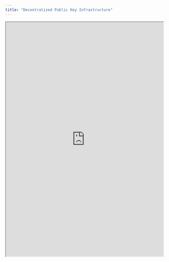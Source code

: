 ```yaml
---
title: "Decentralized Public Key Infrastructure"
---
```




<iframe height="750" width="100%" src="https://ewelton.github.io/ktest/wiki.html#Decentralized%20Public%20Key%20Infrastructure"></iframe>
